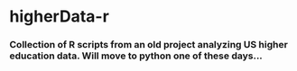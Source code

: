 # higherData-r

### Collection of R scripts from an old project analyzing US higher education data. Will move to python one of these days...
